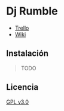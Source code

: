 # Dj Rumble

+ [Trello](https://trello.com/b/9PN6CCug/dj-rumble)
+ [Wiki](https://github.com/dj-rumble/dj-rumble-app/wiki)

## Instalación

> TODO

## Licencia

[GPL v3.0](https://github.com/dj-rumble/dj-rumble-app/blob/main/LICENSE)
